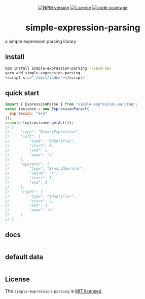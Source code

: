 <div align="center">

[![NPM version](https://img.shields.io/npm/v/simple-expression-parsing)](https://www.npmjs.com/package/simple-expression-parsing)
[![License](https://img.shields.io/badge/license-MIT-green.svg)](http://opensource.org/licenses/MIT)
[![code coverage](https://img.shields.io/coveralls/xingzhichen/simple-expression-parsing.svg?style=flat-square)](https://coveralls.io/r/xingzhichen/simple-expression-parsing)

# simple-expression-parsing

</div>
a simple expression parsing library

## install

```bash
npm install simple-expression-parsing --save-dev
yarn add simple-expression-parsing
<script src="./dist/index"></script>
```

## quick start

```javascript
import { ExpressionParse } from "simple-expression-parsing";
const instance = new ExpressionParse({
  expression: "a+b"
});
console.log(instance.getAst());
// {
//     "type": "BinaryExpression",
//     "left": {
//         "type": "Identifier",
//         "start": 0,
//         "end": 1,
//         "name": "a"
//     },
//     "operator": {
//         "type": "BinaryOperator",
//         "value": "+",
//         "start": 1,
//         "end": 2
//     },
//     "right": {
//         "type": "Identifier",
//         "start": 2,
//         "end": 3,
//         "name": "b"
//     }
// }
```

## docs

```

```

## default data

```

```

## License

The `simple-expression-parsing` is [MIT licensed](./LICENSE).
